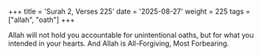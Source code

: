 +++
title = 'Surah 2, Verses 225'
date = '2025-08-27'
weight = 225
tags = ["allah", "oath"]
+++

Allah will not hold you accountable for unintentional oaths, but for what you intended in your hearts. And Allah is All-Forgiving, Most Forbearing.
